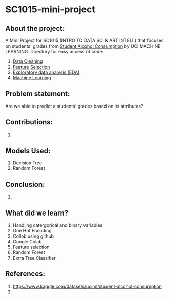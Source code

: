 # SC1015-mini-project

## About the project:

A Mini Project for SC1015 (INTRO TO DATA SCI & ART INTELL) that focuses on students' grades from [Student Alcohol Consumption](https://www.kaggle.com/datasets/uciml/student-alcohol-consumption) by UCI MACHINE LEARNING. Directory for easy access of code:
1. [Data Cleaning](https://github.com/potatopotati/SC1015-mini-project/blob/main/mini%20proj.ipynb)
2. [Feature Selection](https://github.com/potatopotati/SC1015-mini-project/blob/main/mini%20proj.ipynb)
3. [Exploratory data analysis (EDA)](https://github.com/potatopotati/SC1015-mini-project/blob/main/mini%20proj.ipynb)
4. [Machine Learning](https://github.com/potatopotati/SC1015-mini-project/blob/main/mini%20proj.ipynb) 

## Problem statement:

Are we able to predict a students' grades based on its attributes?

## Contributions:
1.

## Models Used:
1. Decision Tree
2. Random Forest

## Conclusion:
1.

## What did we learn?
1. Handling catergorical and binary variables 
2. One Hot Encoding
3. Collab using github
4. Google Colab
5. Feature selection
6. Random Forest
7. Extra Tree Classifier 

## References:
1. <https://www.kaggle.com/datasets/uciml/student-alcohol-consumption>
2. 
